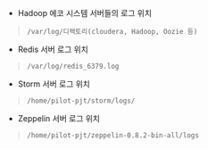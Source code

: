 - Hadoop 에코 시스템 서버들의 로그 위치
> `/var/log/디렉토리(cloudera, Hadoop, Oozie 등)`
- Redis 서버 로그 위치
> `/var/log/redis_6379.log`
- Storm 서버 로그 위치
> `/home/pilot-pjt/storm/logs/`
- Zeppelin 서버 로그 위치
> `/home/pilot-pjt/zeppelin-0.8.2-bin-all/logs`

